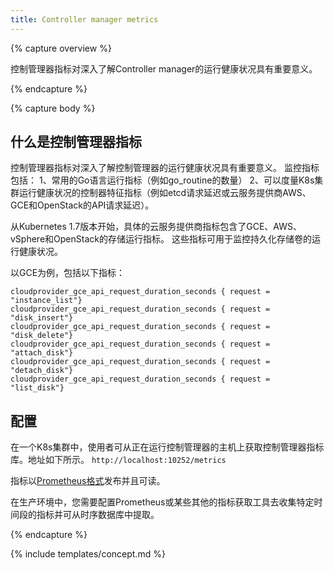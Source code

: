 ```yaml
---
title: Controller manager metrics
---
```


{% capture overview %}

控制管理器指标对深入了解Controller manager的运行健康状况具有重要意义。

{% endcapture %}

{% capture body %}

## 什么是控制管理器指标

控制管理器指标对深入了解控制管理器的运行健康状况具有重要意义。
监控指标包括：
1、常用的Go语言运行指标（例如go_routine的数量）
2、可以度量K8s集群运行健康状况的控制器特征指标（例如etcd请求延迟或云服务提供商AWS、GCE和OpenStack的API请求延迟）。


从Kubernetes 1.7版本开始，具体的云服务提供商指标包含了GCE、AWS、vSphere和OpenStack的存储运行指标。
这些指标可用于监控持久化存储卷的运行健康状况。


以GCE为例，包括以下指标：

```
cloudprovider_gce_api_request_duration_seconds { request = "instance_list"}
cloudprovider_gce_api_request_duration_seconds { request = "disk_insert"}
cloudprovider_gce_api_request_duration_seconds { request = "disk_delete"}
cloudprovider_gce_api_request_duration_seconds { request = "attach_disk"}
cloudprovider_gce_api_request_duration_seconds { request = "detach_disk"}
cloudprovider_gce_api_request_duration_seconds { request = "list_disk"}
```





## 配置


在一个K8s集群中，使用者可从正在运行控制管理器的主机上获取控制管理器指标库。地址如下所示。
`http://localhost:10252/metrics`



指标以[Prometheus格式](https://prometheus.io/docs/instrumenting/exposition_formats/)发布并且可读。


在生产环境中，您需要配置Prometheus或某些其他的指标获取工具去收集特定时间段的指标并可从时序数据库中提取。

{% endcapture %}

{% include templates/concept.md %}
